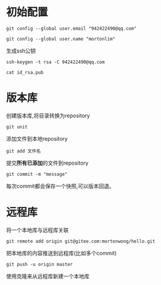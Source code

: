 # 初始配置

`git config --global user.email "942422490@qq.com"`

`git config --global user.name "mortonlim"`

生成ssh公钥

`ssh-keygen -t rsa -C 942422490@qq.com`

`cat id_rsa.pub`

# 版本库

创建版本库,将目录转换为repository

`git unit`

添加文件到本地repository

`git add 文件名`

提交**所有已添加**的文件到repository

`git commit -m "message"`

每次commit都会保存一个快照,可以版本回退。

# 远程库

将一个本地库与远程库关联

`git remote add origin git@gitee.com:mortonwong/hello.git`

 把本地库的内容推送到远程库(比如多个commit)

`git push -u origin master`

使用克隆来从远程库新建一个本地库